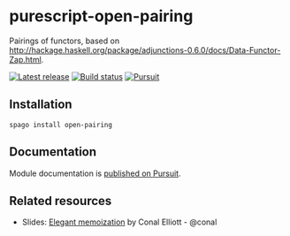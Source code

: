 # purescript-open-pairing

Pairings of functors, based on <http://hackage.haskell.org/package/adjunctions-0.6.0/docs/Data-Functor-Zap.html>.

[![Latest release](http://img.shields.io/github/release/purescript-node/purescript-open-pairing.svg)](https://github.com/purescript-node/purescript-open-pairing/releases)
[![Build status](https://github.com/purescript-node/purescript-open-pairing/workflows/CI/badge.svg?branch=master)](https://github.com/purescript-node/purescript-open-pairing/actions?query=workflow%3ACI+branch%3Amaster)
[![Pursuit](https://pursuit.purescript.org/packages/purescript-open-pairing/badge)](https://pursuit.purescript.org/packages/purescript-open-pairing)

## Installation

```
spago install open-pairing
```

## Documentation

Module documentation is [published on Pursuit](http://pursuit.purescript.org/packages/purescript-open-pairing).

## Related resources

- Slides: [Elegant memoization](https://github.com/conal/talk-2014-elegant-memoization/blob/master/README.md) by Conal Elliott - @conal
